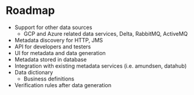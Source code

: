 # Roadmap

- Support for other data sources
    - GCP and Azure related data services, Delta, RabbitMQ, ActiveMQ
- Metadata discovery for HTTP, JMS
- API for developers and testers
- UI for metadata and data generation
- Metadata stored in database
- Integration with existing metadata services (i.e. amundsen, datahub)
- Data dictionary
    - Business definitions
- Verification rules after data generation

